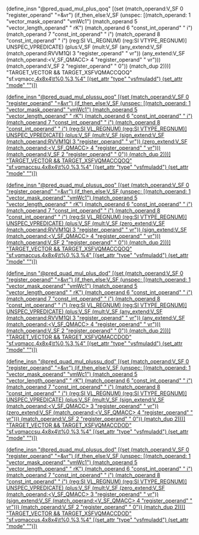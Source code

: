 (define_insn "@pred_quad_mul_plus<su><mode>_qoq"
  [(set (match_operand:V_SF 0 "register_operand"                    "=&vr")
	(if_then_else:V_SF
	  (unspec:<VM>
	    [(match_operand:<VM> 1 "vector_mask_operand"             "vmWc1")
	     (match_operand 5 "vector_length_operand"                "   rK")
	     (match_operand 6 "const_int_operand"                    "    i")
	     (match_operand 7 "const_int_operand"                    "    i")
	     (match_operand 8 "const_int_operand"                    "    i")
	     (reg:SI VL_REGNUM)
	     (reg:SI VTYPE_REGNUM)] UNSPEC_VPREDICATE)
	  (plus:V_SF
	    (mult:V_SF
	      (any_extend:V_SF
	        (match_operand:RVVM1QI 3 "register_operand" "   vr"))
	      (any_extend:V_SF
	        (match_operand:<V_SF_QMACC> 4 "register_operand" "   vr")))
	    (match_operand:V_SF 2 "register_operand"               "    0"))
	  (match_dup 2)))]
  "TARGET_VECTOR && TARGET_XSFVQMACCQOQ"
  "sf.vqmacc<u>.4x8x4\t%0,%3,%4"
  [(set_attr "type" "vsfmuladd")
   (set_attr "mode" "<MODE>")])

(define_insn "@pred_quad_mul_plussu<mode>_qoq"
  [(set (match_operand:V_SF 0 "register_operand"                    "=&vr")
	(if_then_else:V_SF
	  (unspec:<VM>
	    [(match_operand:<VM> 1 "vector_mask_operand"             "vmWc1")
	     (match_operand 5 "vector_length_operand"                "   rK")
	     (match_operand 6 "const_int_operand"                    "    i")
	     (match_operand 7 "const_int_operand"                    "    i")
	     (match_operand 8 "const_int_operand"                    "    i")
	     (reg:SI VL_REGNUM)
	     (reg:SI VTYPE_REGNUM)] UNSPEC_VPREDICATE)
	  (plus:V_SF
	    (mult:V_SF
	      (sign_extend:V_SF
	        (match_operand:RVVM1QI 3 "register_operand" "   vr"))
	      (zero_extend:V_SF
	        (match_operand:<V_SF_QMACC> 4 "register_operand" "   vr")))
	    (match_operand:V_SF 2 "register_operand"               "    0"))
	  (match_dup 2)))]
  "TARGET_VECTOR && TARGET_XSFVQMACCQOQ"
  "sf.vqmaccsu.4x8x4\t%0,%3,%4"
  [(set_attr "type" "vsfmuladd")
   (set_attr "mode" "<MODE>")])

(define_insn "@pred_quad_mul_plusus<mode>_qoq"
  [(set (match_operand:V_SF 0 "register_operand"                    "=&vr")
	(if_then_else:V_SF
	  (unspec:<VM>
	    [(match_operand:<VM> 1 "vector_mask_operand"             "vmWc1")
	     (match_operand 5 "vector_length_operand"                "   rK")
	     (match_operand 6 "const_int_operand"                    "    i")
	     (match_operand 7 "const_int_operand"                    "    i")
	     (match_operand 8 "const_int_operand"                    "    i")
	     (reg:SI VL_REGNUM)
	     (reg:SI VTYPE_REGNUM)] UNSPEC_VPREDICATE)
	  (plus:V_SF
	    (mult:V_SF
	      (zero_extend:V_SF
	        (match_operand:RVVM1QI 3 "register_operand" "   vr"))
	      (sign_extend:V_SF
	        (match_operand:<V_SF_QMACC> 4 "register_operand" "   vr")))
	    (match_operand:V_SF 2 "register_operand"               "    0"))
	  (match_dup 2)))]
  "TARGET_VECTOR && TARGET_XSFVQMACCQOQ"
  "sf.vqmaccus.4x8x4\t%0,%3,%4"
  [(set_attr "type" "vsfmuladd")
   (set_attr "mode" "<MODE>")])

(define_insn "@pred_quad_mul_plus<su><mode>_dod"
  [(set (match_operand:V_SF 0 "register_operand"                    "=&vr")
	(if_then_else:V_SF
	  (unspec:<VM>
	    [(match_operand:<VM> 1 "vector_mask_operand"             "vmWc1")
	     (match_operand 5 "vector_length_operand"                "   rK")
	     (match_operand 6 "const_int_operand"                    "    i")
	     (match_operand 7 "const_int_operand"                    "    i")
	     (match_operand 8 "const_int_operand"                    "    i")
	     (reg:SI VL_REGNUM)
	     (reg:SI VTYPE_REGNUM)] UNSPEC_VPREDICATE)
	  (plus:V_SF
	    (mult:V_SF
	      (any_extend:V_SF
	        (match_operand:RVVM1QI 3 "register_operand" "   vr"))
	      (any_extend:V_SF
	        (match_operand:<V_SF_QMACC> 4 "register_operand" "   vr")))
	    (match_operand:V_SF 2 "register_operand"               "    0"))
	  (match_dup 2)))]
  "TARGET_VECTOR && TARGET_XSFVQMACCDOD"
  "sf.vqmacc<u>.4x8x4\t%0,%3,%4"
  [(set_attr "type" "vsfmuladd")
   (set_attr "mode" "<MODE>")])

(define_insn "@pred_quad_mul_plussu<mode>_dod"
  [(set (match_operand:V_SF 0 "register_operand"                    "=&vr")
	(if_then_else:V_SF
	  (unspec:<VM>
	    [(match_operand:<VM> 1 "vector_mask_operand"             "vmWc1")
	     (match_operand 5 "vector_length_operand"                "   rK")
	     (match_operand 6 "const_int_operand"                    "    i")
	     (match_operand 7 "const_int_operand"                    "    i")
	     (match_operand 8 "const_int_operand"                    "    i")
	     (reg:SI VL_REGNUM)
	     (reg:SI VTYPE_REGNUM)] UNSPEC_VPREDICATE)
	  (plus:V_SF
	    (mult:V_SF
	      (sign_extend:V_SF
	        (match_operand:<V_SF_QMACC> 3 "register_operand" "   vr"))
	      (zero_extend:V_SF
	        (match_operand:<V_SF_QMACC> 4 "register_operand" "   vr")))
	    (match_operand:V_SF 2 "register_operand"               "    0"))
	  (match_dup 2)))]
  "TARGET_VECTOR && TARGET_XSFVQMACCDOD"
  "sf.vqmaccsu.4x8x4\t%0,%3,%4"
  [(set_attr "type" "vsfmuladd")
   (set_attr "mode" "<MODE>")])

(define_insn "@pred_quad_mul_plusus<mode>_dod"
  [(set (match_operand:V_SF 0 "register_operand"                    "=&vr")
	(if_then_else:V_SF
	  (unspec:<VM>
	    [(match_operand:<VM> 1 "vector_mask_operand"             "vmWc1")
	     (match_operand 5 "vector_length_operand"                "   rK")
	     (match_operand 6 "const_int_operand"                    "    i")
	     (match_operand 7 "const_int_operand"                    "    i")
	     (match_operand 8 "const_int_operand"                    "    i")
	     (reg:SI VL_REGNUM)
	     (reg:SI VTYPE_REGNUM)] UNSPEC_VPREDICATE)
	  (plus:V_SF
	    (mult:V_SF
	      (zero_extend:V_SF
	        (match_operand:<V_SF_QMACC> 3 "register_operand" "   vr"))
	      (sign_extend:V_SF
	        (match_operand:<V_SF_QMACC> 4 "register_operand" "   vr")))
	    (match_operand:V_SF 2 "register_operand"               "    0"))
	  (match_dup 2)))]
  "TARGET_VECTOR && TARGET_XSFVQMACCDOD"
  "sf.vqmaccus.4x8x4\t%0,%3,%4"
  [(set_attr "type" "vsfmuladd")
   (set_attr "mode" "<MODE>")])
